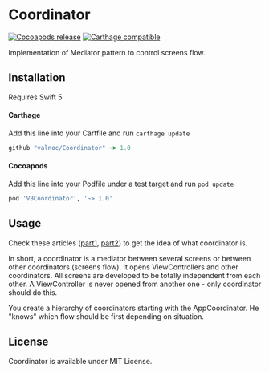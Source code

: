 # Coordinator
[![Cocoapods release](https://img.shields.io/cocoapods/v/VBCoordinator.svg)]() [![Carthage compatible](https://img.shields.io/badge/Carthage-compatible-4BC51D.svg?style=flat)](https://github.com/Carthage/Carthage)

Implementation of Mediator pattern to control screens flow.

## Installation
Requires Swift 5

#### Carthage
Add this line into your Cartfile and run `carthage update`
```ruby
github "valnoc/Coordinator" ~> 1.0
```
#### Cocoapods
Add this line into your Podfile under a test target and run `pod update`
```ruby
pod 'VBCoordinator', '~> 1.0'
```

## Usage
Check these articles ([part1](https://medium.com/blacklane-engineering/coordinators-essential-tutorial-part-i-376c836e9ba7), [part2](https://medium.com/blacklane-engineering/coordinators-essential-tutorial-part-ii-b5ab3eb4a74)) to get the idea of what coordinator is.

In short, a coordinator is a mediator between several screens or between other coordinators (screens flow). It opens ViewControllers and other coordinators. All screens are developed to be totally independent from each other. A ViewController is never opened from another one - only coordinator should do this. 

You create a hierarchy of coordinators starting with the AppCoordinator. He "knows" which flow should be first depending on situation.

## License
Coordinator is available under MIT License.
